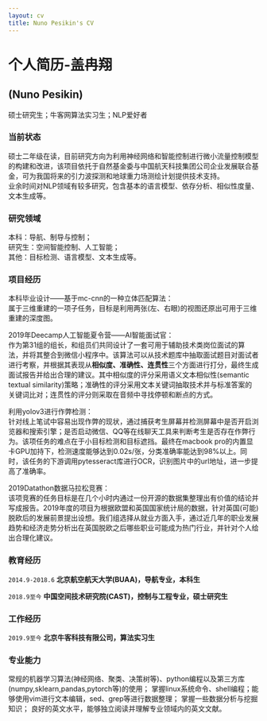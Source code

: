 ```yaml
---
layout: cv
title: Nuno Pesikin's CV
---
```

# 个人简历-盖冉翔
## (Nuno Pesikin)

硕士研究生；牛客网算法实习生；NLP爱好者

### 当前状态

硕士二年级在读，目前研究方向为利用神经网络和智能控制进行微小流量控制模型的构建和改进，该项目依托于自然基金委与中国航天科技集团公司企业发展联合基金，可为我国将来的引力波探测和地球重力场测绘计划提供技术支持。<br/>
业余时间对NLP领域有较多研究，包含基本的语言模型、依存分析、相似性度量、文本生成等。

### 研究领域

本科：导航、制导与控制；<br/>
研究生：空间智能控制、人工智能；<br/>
其他：目标检测、语言模型、文本生成等。


### 项目经历

本科毕业设计——基于mc-cnn的一种立体匹配算法：<br/>
属于三维重建的一项子任务，目标是利用两张(左、右眼)的视图还原出可用于三维重建的深度图。
  
2019年Deecamp人工智能夏令营——AI智能面试官：<br/>
作为第31组的组长，和组员们共同设计了一套可用于辅助技术类岗位面试的算法，并将其整合到微信小程序中。该算法可以从技术题库中抽取面试题目对面试者进行考察，并根据其表现从**相似度、准确性、连贯性**三个方面进行打分，最终生成面试报告并给出合理的建议。其中相似度的评分采用语义文本相似性(semantic textual similarity)策略；准确性的评分采用文本关键词抽取技术并与标准答案的关键词比对；连贯性的评分则采取在音频中寻找停顿和断点的方式。<br/>

利用yolov3进行作弊检测：<br/>
针对线上笔试中容易出现作弊的现状，通过捕获考生屏幕并检测屏幕中是否开启浏览器和搜索引擎；是否启动微信、QQ等在线聊天工具来判断考生是否存在作弊行为。该项任务的难点在于小目标检测和目标遮挡。最终在macbook pro的内置显卡GPU加持下，检测速度能够达到0.02s/张，分类准确率能达到98%以上。同时，该任务的下游调用pytesseract库进行OCR，识别图片中的url地址，进一步提高了准确率。<br/>

2019Datathon数据马拉松竞赛：<br/>
该项竞赛的任务目标是在几个小时内通过一份开源的数据集整理出有价值的结论并写成报告。2019年度的项目为根据欧盟和英国国家统计局的数据，针对英国(可能)脱欧后的发展前景提出设想。我们组选择从就业方面入手，通过近几年的职业发展趋势和经济走势分析出在英国脱欧之后哪些职业可能成为热门行业，并针对个人给出合理化建议。<br/>

### 教育经历

`2014.9-2018.6`
**北京航空航天大学(BUAA)，导航专业，本科生**

`2018.9至今`
**中国空间技术研究院(CAST)，控制与工程专业，硕士研究生**

### 工作经历

`2019.9至今`
**北京牛客科技有限公司，算法实习生**

### 专业能力

常规的机器学习算法(神经网络、聚类、决策树等)、python编程以及第三方库(numpy,sklearn,pandas,pytorch等)的使用；
掌握linux系统命令、shell编程；能够使用vim进行文本编辑，sed、grep等进行数据整理；
掌握一些数据分析与挖掘知识；
良好的英文水平，能够独立阅读并理解专业领域内的英文文献。

